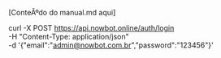 ﻿[ConteÃºdo do manual.md aqui]

curl -X POST https://api.nowbot.online/auth/login \
  -H "Content-Type: application/json" \
  -d '{"email":"admin@nowbot.com.br","password":"123456"}'
